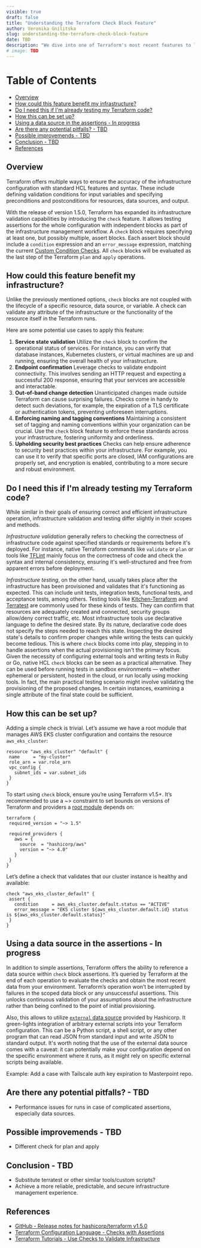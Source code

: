 ```yaml
---
visible: true
draft: false
title: "Understanding the Terraform Check Block Feature"
author: Veronika Gnilitska
slug: understanding-the-terraform-check-block-feature
date: TBD
description: "We dive into one of Terraform's most recent features to leverage infrastructure validation."
# image: TBD
---
```

Table of Contents
=================
* [Overview](#overview)
* [How could this feature benefit my infrastructure?](#how-could-this-feature-benefit-my-infrastructure)
* [Do I need this if I'm already testing my Terraform code?](#do-i-need-this-if-im-already-testing-my-terraform-code)
* [How this can be set up?](#how-this-can-be-set-up)
* [Using a data source in the assertions - In progress](#using-a-data-source-in-the-assertions---in-progress)
* [Are there any potential pitfalls? - TBD](#are-there-any-potential-pitfalls---tbd)
* [Possible improvemends - TBD](#possible-improvemends---tbd)
* [Conclusion - TBD](#conclusion---tbd)
* [References](#references)

## Overview
Terraform offers multiple ways to ensure the accuracy of the infrastructure configuration with standard HCL features and syntax. These include defining validation conditions for input variables and specifying preconditions and postconditions for resources, data sources, and output.

With the release of version 1.5.0, Terraform has expanded its infrastructure validation capabilities by introducing the `check` feature. It allows testing assertions for the whole configuration with independent blocks as part of the infrastructure management workflow. A `check` block requires specifying at least one, but possibly multiple, assert blocks. Each assert block should include a `condition` expression and an `error_message` expression, matching the current [Custom Condition Checks](https://developer.hashicorp.com/terraform/language/expressions/custom-conditions#custom-conditions). All `check` blocks will be evaluated as the last step of the Terraform `plan` and `apply` operations.

## How could this feature benefit my infrastructure?
Unlike the previously mentioned options, `check` blocks are not coupled with the lifecycle of a specific resource, data source, or variable. A check can validate any attribute of the infrastructure or the functionality of the resource itself in the Terraform runs.

Here are some potential use cases to apply this feature:
1. **Service state validation**
  Utilize the `check` block to confirm the operational status of services. For instance, you can verify that database instances, Kubernetes clusters, or virtual machines are up and running, ensuring the overall health of your infrastructure.
1. **Endpoint confirmation**
  Leverage checks to validate endpoint connectivity. This involves sending an HTTP request and expecting a successful 200 response, ensuring that your services are accessible and interactable.
1. **Out-of-band change detection**
  Unanticipated changes made outside Terraform can cause surprising failures. Checks come in handy to detect such deviations, for example, the expiration of a TLS certificate or authentication tokens, preventing unforeseen interruptions.
1. **Enforcing naming and tagging conventions**
  Maintaining a consistent set of tagging and naming conventions within your organization can be crucial. Use the `check` block feature to enforce these standards across your infrastructure, fostering uniformity and orderliness.
1. **Upholding security best practices**
  Checks can help ensure adherence to security best practices within your infrastructure. For example, you can use it to verify that specific ports are closed, IAM configurations are properly set, and encryption is enabled, contributing to a more secure and robust environment.

## Do I need this if I'm already testing my Terraform code?
While similar in their goals of ensuring correct and efficient infrastructure operation, infrastructure validation and testing differ slightly in their scopes and methods.

_Infrastructure validation_ generally refers to checking the correctness of infrastructure code against specified standards or requirements before it's deployed. For instance, native Terraform commands like `validate` or `plan` or tools like [TFLint](https://github.com/terraform-linters/tflint) mainly focus on the correctness of code and check the syntax and internal consistency, ensuring it's well-structured and free from apparent errors before deployment.

_Infrastructure testing_, on the other hand, usually takes place after the infrastructure has been provisioned and validates that it's functioning as expected. This can include unit tests, integration tests, functional tests, and acceptance tests, among others. Testing tools like [Kitchen-Terraform](https://newcontext-oss.github.io/kitchen-terraform/) and [Terratest](https://terratest.gruntwork.io/) are commonly used for these kinds of tests. They can confirm that resources are adequately created and connected, security groups allow/deny correct traffic, etc.
Most infrastructure tools use declarative language to define the desired state. By its nature, declarative code does not specify the steps needed to reach this state. Inspecting the desired state's details to confirm proper changes while writing the tests can quickly become tedious.
This is where `check` blocks come into play, stepping in to handle assertions when the actual provisioning isn't the primary focus. Given the necessity of configuring external tools and writing tests in Ruby or Go, native HCL `check` blocks can be seen as a practical alternative. They can be used before running tests in sandbox environments — whether ephemeral or persistent, hosted in the cloud, or run locally using mocking tools.
In fact, the main practical testing scenario might involve validating the provisioning of the proposed changes. In certain instances, examining a single attribute of the final state could be sufficient.


## How this can be set up?
Adding a simple check is trivial. Let’s assume we have a root module that manages AWS EKS cluster configuration and contains the resource `aws_eks_cluster`:
```hcl
resource "aws_eks_cluster" "default" {
 name     = "my-cluster"
 role_arn = var.role_arn
 vpc_config {
   subnet_ids = var.subnet_ids
 }
}
```

To start using `check` block, ensure you’re using Terraform v1.5+. It’s recommended to use a ~> constraint to set bounds on versions of Terraform and providers a [root module](https://developer.hashicorp.com/terraform/language/modules#the-root-module) depends on:

```hcl
terraform {
 required_version = "~> 1.5"

 required_providers {
   aws = {
     source  = "hashicorp/aws"
     version = "~> 4.0"
   }
 }
}
```

Let’s define a check that validates that our cluster instance is healthy and available:
```hcl
check "aws_eks_cluster_default" {
 assert {
   condition     = aws_eks_cluster.default.status == "ACTIVE"
   error_message = "EKS cluster ${aws_eks_cluster.default.id} status is ${aws_eks_cluster.default.status}"
 }
}
```

## Using a data source in the assertions - In progress
In addition to simple assertions, Terraform offers the ability to reference a data source within `check` block assertions. It’s queried by Terraform at the end of each operation to evaluate the checks and obtain the most recent data from your environment.
Terraform’s operation won’t be interrupted by failures in the scoped data block or any unsuccessful assertions. This unlocks continuous validation of your assumptions about the infrastructure rather than being confined to the point of initial provisioning.

Also, this allows to utilize [`external` data source](https://registry.terraform.io/providers/hashicorp/external/latest/docs/data-sources/external) provided by Hashicorp. It green-lights integration of arbitrary external scripts into your Terraform configuration. This can be a Python script, a shell script, or any other program that can read JSON from standard input and write JSON to standard output. It's worth noting that the use of the external data source comes with a caveat: it can potentially make your configuration depend on the specific environment where it runs, as it might rely on specific external scripts being available.

Example: Add a case with Tailscale auth key expiration to Masterpoint repo.

## Are there any potential pitfalls? - TBD
* Performance issues for runs in case of complicated assertions, especially data sources.

## Possible improvemends - TBD
* Different check for plan and apply

## Conclusion - TBD
* Substitute terratest or other similar tools/custom scripts?
* Achieve a more reliable, predictable, and secure infrastructure management experience.

## References
* [GitHub - Release notes for hashicorp/terraform v1.5.0](https://github.com/hashicorp/terraform/releases/tag/v1.5.0)
* [Terraform Configuration Language - Checks with Assertions](https://developer.hashicorp.com/terraform/language/expressions/custom-conditions#checks-with-assertions)
* [Terraform Tutorials - Use Checks to Validate Infrastructure](https://developer.hashicorp.com/terraform/tutorials/configuration-language/checks)
